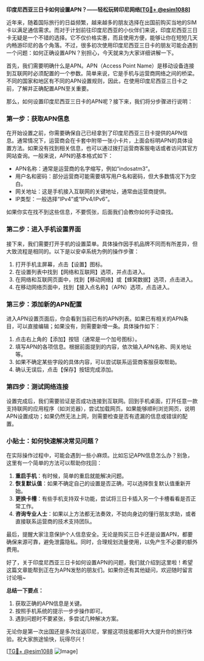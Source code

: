 **印度尼西亚三日卡如何设置APN？——轻松玩转印尼网络[[TG💪+ @esim1088](https://t.me/s/esim1088)]**

近年来，随着国际旅行的日益频繁，越来越多的朋友选择在出国前购买当地的SIM卡以满足通信需求。而对于计划前往印度尼西亚的小伙伴们来说，印度尼西亚三日卡无疑是一个不错的选择。它不仅价格实惠，而且使用方便，能够让你在短短几天内畅游印尼的各个角落。不过，很多初次使用印度尼西亚三日卡的朋友可能会遇到一个问题：如何正确设置APN？别担心，今天就来为大家详细讲解一下。

首先，我们需要明确什么是APN。APN（Access Point Name）是移动设备连接到互联网时必须配置的一个参数。简单来说，它是手机与运营商网络之间的桥梁。不同的国家和地区有不同的APN设置规则，因此，在使用印度尼西亚三日卡之前，了解并正确配置APN至关重要。

那么，如何设置印度尼西亚三日卡的APN呢？接下来，我们将分步骤进行说明：

### 第一步：获取APN信息
在开始设置之前，你需要确保自己已经拿到了印度尼西亚三日卡提供的APN信息。通常情况下，运营商会在卡套中附带一张小卡片，上面会标明APN的具体设置方法。如果没有找到相关信息，也可以通过拨打运营商客服电话或者访问其官方网站查询。一般来说，APN的基本格式如下：
- APN名称：通常是运营商的名字缩写，例如“indosatm3”。
- 用户名和密码：部分运营商可能需要填写用户名和密码，但大多数情况下为空白。
- 网关地址：这是手机接入互联网的关键地址，通常由运营商提供。
- IP类型：一般选择“IPv4”或“IPv4/IPv6”。

如果你实在找不到这些信息，不要慌张，后面我们会教你如何手动查找。

### 第二步：进入手机设置界面
接下来，我们需要打开手机的设置菜单。具体操作因手机品牌不同而有所差异，但大致流程是相同的。以下是以安卓系统为例的操作步骤：

1. 打开手机主屏幕，点击【设置】图标。
2. 在设置列表中找到【网络和互联网】选项，并点击进入。
3. 在网络和互联网页面中，找到【移动网络】或【蜂窝数据】选项，点击进入。
4. 在移动网络页面中，找到【接入点名称】（APN）选项，点击进入。

### 第三步：添加新的APN配置
进入APN设置页面后，你会看到当前已有的APN列表。如果已有相关的APN条目，可以直接编辑；如果没有，则需要新增一条。具体操作如下：

1. 点击右上角的【添加】按钮（通常是一个加号图标）。
2. 填写APN的各项信息。根据前面提到的内容，依次输入APN名称、网关地址等。
3. 如果不确定某些字段的具体内容，可以尝试联系运营商客服获取帮助。
4. 确认无误后，点击【保存】按钮完成添加。

### 第四步：测试网络连接
设置完成后，我们需要验证是否成功连接到互联网。回到手机桌面，打开任意一款支持联网的应用程序（如浏览器），尝试加载网页。如果能够顺利浏览网页，说明APN设置成功；如果仍然无法上网，则需要检查是否有遗漏的信息或错误的配置。

### 小贴士：如何快速解决常见问题？
在实际操作过程中，可能会遇到一些小麻烦。比如忘记APN信息怎么办？别急，这里有一个简单的方法可以帮助你找回：

1. **重启手机**：有时候，简单的重启就能解决问题。
2. **恢复默认值**：如果不确定自己的设置是否正确，可以选择恢复默认值重新开始。
3. **更换卡槽**：有些手机支持双卡功能，尝试将三日卡插入另一个卡槽看看是否正常工作。
4. **咨询专业人士**：如果以上方法都无法奏效，不妨向身边的懂行朋友求助，或者直接联系运营商的技术支持团队。

最后，提醒大家注意保护个人信息安全。无论是购买三日卡还是设置APN，都要确保来源可靠，避免泄露隐私。同时，合理规划流量使用，以免产生不必要的额外费用。

好了，关于印度尼西亚三日卡如何设置APN的问题，我们就介绍到这里啦！希望这篇文章能帮到正在为APN发愁的朋友们。如果你还有其他疑问，欢迎随时留言讨论哦~

**总结一下要点：**
1. 获取正确的APN信息是关键。
2. 按照手机系统的提示一步步操作即可。
3. 遇到问题时不要紧张，多尝试几种解决方案。

无论你是第一次出国还是多次往返印尼，掌握这项技能都将大大提升你的旅行体验。祝大家旅途愉快，玩得尽兴！

[[TG💪+ @esim1088](https://t.me/s/esim1088) ![Image](https://i.postimg.cc/4NQfJmqS/Snipaste-2025-05-13-00-14-12.png)]